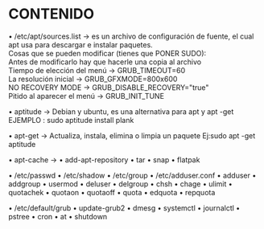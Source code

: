 # CONTENIDO
• /etc/apt/sources.list -> es un archivo de configuración de fuente, el cual apt usa para descargar e instalar paquetes. \
Cosas que se pueden modificar (tienes que PONER SUDO):\
Antes de modificarlo hay que hacerle una copia al archivo\
Tiempo de elección del menú -> GRUB_TIMEOUT=60\
La resolución inicial -> GRUB_GFXMODE=800x600\
NO RECOVERY MODE -> GRUB_DISABLE_RECOVERY="true" \
Pitido al aparecer el menú -> GRUB_INIT_TUNE

• aptitude -> Debian y ubuntu, es una alternativa para apt y apt -get
EJEMPLO : sudo aptitude install plank

• apt-get -> Actualiza, instala, elimina o limpia un paquete
Ej:sudo apt -get aptitude

• apt-cache -> 
• add-apt-repository
• tar
• snap
• flatpak



• /etc/passwd
• /etc/shadow
• /etc/group
• /etc/adduser.conf
• adduser
• addgroup
• usermod
• deluser
• delgroup
• chsh
• chage
• ulimit
• quotachek
• quotaon
• quotaoff
• quota
• edquota
• repquota

• /etc/default/grub
• update-grub2
• dmesg
• systemctl
• journalctl
• pstree
• cron
• at
• shutdown
